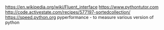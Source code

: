 
https://en.wikipedia.org/wiki/Fluent_interface
https://www.pythontutor.com 
http://code.activestate.com/recipes/577197-sortedcollection/
https://speed.python.org
pyperformance - to measure various version of python